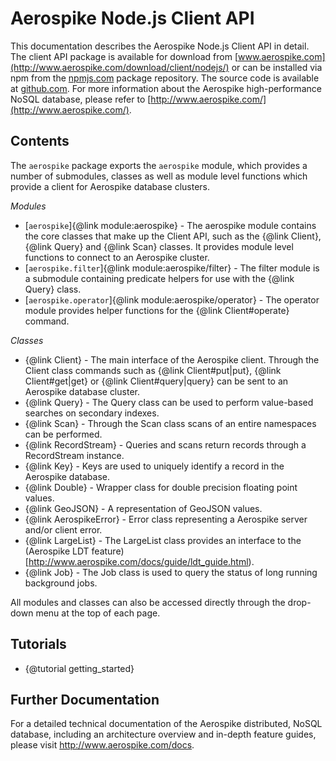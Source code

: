 # Aerospike Node.js Client API

This documentation describes the Aerospike Node.js Client API in detail. The
client API package is available for download from
[www.aerospike.com](http://www.aerospike.com/download/client/nodejs/) or can be
installed via npm from the [npmjs.com](https://www.npmjs.com/package/aerospike)
package repository. The source code is available at
[github.com](https://github.com/aerospike/aerospike-client-nodejs). For more
information about the Aerospike high-performance NoSQL database, please refer
to [http://www.aerospike.com/](http://www.aerospike.com/).

## Contents

The `aerospike` package exports the `aerospike` module, which provides a number
of submodules, classes as well as module level functions which provide a client
for Aerospike database clusters.

*Modules*

* [`aerospike`]{@link module:aerospike} - The aerospike module contains the
  core classes that make up the Client API, such as the {@link Client}, {@link
  Query} and {@link Scan} classes. It provides module level functions to
  connect to an Aerospike cluster.
* [`aerospike.filter`]{@link module:aerospike/filter} - The filter module is a
  submodule containing predicate helpers for use with the {@link Query} class.
* [`aerospike.operator`]{@link module:aerospike/operator} - The operator module provides
  helper functions for the {@link Client#operate} command.

*Classes*

* {@link Client} - The main interface of the Aerospike client. Through the
  Client class commands such as {@link Client#put|put}, {@link Client#get|get}
  or {@link Client#query|query} can be sent to an Aerospike database cluster.
* {@link Query} - The Query class can be used to perform value-based searches
  on secondary indexes.
* {@link Scan} - Through the Scan class scans of an entire namespaces can be
  performed.
* {@link RecordStream} - Queries and scans return records through a
  RecordStream instance.
* {@link Key} - Keys are used to uniquely identify a record in the Aerospike database.
* {@link Double} - Wrapper class for double precision floating point values.
* {@link GeoJSON} - A representation of GeoJSON values.
* {@link AerospikeError} - Error class representing a Aerospike server and/or client error.
* {@link LargeList} - The LargeList class provides an interface to the
  (Aerospike LDT feature)[http://www.aerospike.com/docs/guide/ldt_guide.html).
* {@link Job} - The Job class is used to query the status of long running
  background jobs.

All modules and classes can also be accessed directly through the drop-down menu at the top of each page.

## Tutorials

* {@tutorial getting_started}

## Further Documentation

For a detailed technical documentation of the Aerospike distributed, NoSQL
database, including an architecture overview and in-depth feature guides,
please visit http://www.aerospike.com/docs.
